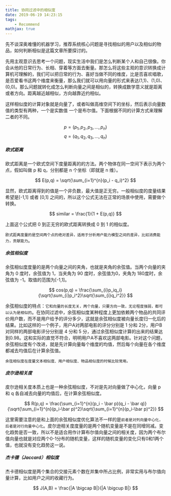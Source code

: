 ```yaml
---
title: 协同过滤中的相似度 
date: 2019-06-19 14:23:15
tags:
    - Recommend
mathjax: true
---
```



先不谈深奥难懂的机器学习，推荐系统核心问题是寻找相似的用户以及相似的物品，如何判断相似是这篇文章所要探讨的。

先用主观意识去思考一个问题，现实生活中我们是怎么判断某个人和自己很像。你会从他的日常行为、长相、穿着等方面去衡量。那怎么将这些主观的意识转换成计算机可理解的，我们可以把日常的行为、喜好当做不同的维度，比是否喜欢唱歌，是否爱看书这两个维度来衡量，那么我们就可以用向量的形式来表达(1,1)、(1,0)、(0,0)。那么问题就转化成怎么判断向量之间是相似的，转换成数学意义就是距离或者方向。距离越近越相似，方向越靠近约相似。

这样相似度的计算对象就是向量了，或者叫做高维空间下的坐标，然后表示向量数值的类型有两种，一个是实数值 一个是布尔值。下面根据不同的计算方式来理解二者的不同。

$$ p = (p_1,p_2,p_3,...,p_n) $$
$$  q = (q_1,q_2,q_3,...,q_n) $$
##### 欧式距离
欧式距离是一个欧式空间下度量距离的的方法。两个物体在同一空间下表示为两个点，假如叫做 p 和 q，分别都是 n 个坐标（即就是 n 维）。

$$ E(p,q) = \sqrt{\sum_{i=1}^{n}(p_i - q_i)^2} $$

显然，欧式距离得到的值是一个非负数，最大值是正无穷。一般相似度的度量结果希望是[-1,1] 或者 [0,1] 之间的，所以这个公式无法在正常的场景中使用，需要做个转换。

$$ similar = \frac{1}{1 + E(p,q)} $$

上面这个公式把 0 到正无穷的欧式距离转换成 0 到 1 的相似度。

`欧式距离度量的是空间两个点的绝对差异，适用于分析用户能力模型之间的差异，比如消费能力，贡献能力`。

##### 余弦相似度
余弦相似度度量的是两个向量之间的夹角，也就是夹角的余弦值。当两个向量的夹角为 0 度时，余弦值为 1，当夹角为 90 度时，余弦值为0，夹角为 180度时，余弦值为 -1。取值的范围为[-1,1]。

$$ cos(p,q) = \frac{\sum_{i}p_iq_i}{\sqrt{\sum_{i}p_i^2}\sqrt{\sum_{i}q_i^2}} $$

余弦相似度的特点：`它和向量的长度无关，两个向量，只要方向一致，无论程度强弱，都可以认为是相似的`。在协同过滤中，余弦相似度某种程度上更加依赖两个物品的共同评价用户数，而不是用户给予的评分多少，这就是余弦相似度被向量长度归一化后的结果。比如这样的一个例子，用户A对两部电影的评分分别是 1 分和 2分，用户B对同样的两部电影评分分别是 4 分和 5 分，通过余弦相似度计算的出来的结果达到0.98。这和实际的直觉不符合，明明用户A不喜欢这两部电影。针对这个问题，余弦相似度有个改进，就是先计算向量每个维度的均值，然后每个向量在各个维度都减去均值后在计算余弦值。 

`余弦相似度在度量文本相似度、用户相似度、物品相似度的时候比较常用。`

##### 皮尔逊相关度
皮尔逊相关度本质上也是一种余弦相似度，不对是先对向量做了中心化，向量 p 和 q 各自减去向量的均值后，在计算余弦相似度。

$$ R(p,q) = \frac{\sum_{i=1}^{n}(p_i - \bar p)(q_i - \bar q)}{\sqrt{\sum_{i=1}^{n}(p_i-\bar p)^2}\sqrt{\sum_{i=1}^{n}(p_i-\bar p)^2}} $$

这里需要注意的是和上面的余弦相似度优化算法不一样的是`前者是对列向量中心化，后者是对行向量中心化`。皮尔逊相关度度量的是两个随机变量是不是在同增同减。变化趋势是否一致，所以不是适合用作计算布尔值向量之间的相关度，因为两个布尔值向量也就是对应两个0-1分布的随机变量，这样的随机变量的变化只有0和1两个值，也就没有变化趋势这一说。

##### 杰卡德（Jaccard）相似度
杰卡德相似度是两个集合的交接元素个数在并集中所占比例，非常实用与布尔值向量计算，比如用户之间的收藏行为。

$$ J(A,B) = \frac{|A \bigcap B|}{|A \bigcup B|} $$
